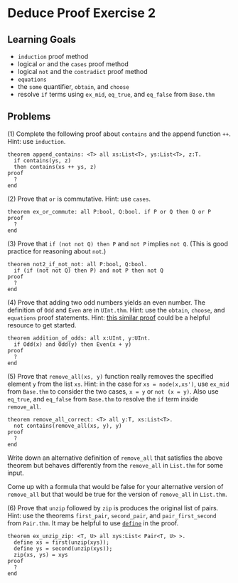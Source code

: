 # Deduce Proof Exercise 2


## Learning Goals

* `induction` proof method
* logical `or` and the `cases` proof method
* logical `not` and the `contradict` proof method
* `equations`
* the `some` quantifier, `obtain`, and `choose`
* resolve `if` terms using `ex_mid`, `eq_true`, and `eq_false` from `Base.thm`

## Problems


(1) Complete the following proof about `contains` and the append function `++`.
Hint: use `induction`.

```
theorem append_contains: <T> all xs:List<T>, ys:List<T>, z:T.
  if contains(ys, z)
  then contains(xs ++ ys, z)
proof
  ?
end
```

(2) Prove that `or` is commutative.  Hint: use `cases`.

```
theorem ex_or_commute: all P:bool, Q:bool. if P or Q then Q or P
proof
  ?
end
```

(3) Prove that `if (not not Q) then P` and `not P` implies `not Q`.
(This is good practice for reasoning about `not`.)

```
theorem not2_if_not_not: all P:bool, Q:bool.
  if (if (not not Q) then P) and not P then not Q
proof
  ?
end
```

(4) Prove that adding two odd numbers yields an even number.  The
definition of `Odd` and `Even` are in `UInt.thm`.  Hint: use the
`obtain`, `choose`, and `equations` proof statements. Hint: [this similar 
proof](https://jsiek.github.io/deduce/pages/deduce-proofs.html#reasoning-about-some-exists-and-asking-for-help) could be a helpful resource to get started.

```{.deduce^#addition_of_odds}
theorem addition_of_odds: all x:UInt, y:UInt. 
  if Odd(x) and Odd(y) then Even(x + y)
proof
  ?
end
```

(5) Prove that `remove_all(xs, y)` function really removes the specified
element `y` from the list `xs`. Hint: in the case for `xs = node(x,xs')`,
use `ex_mid` from `Base.thm` to consider the two cases, `x = y` or `not (x = y)`.
Also use `eq_true`, and `eq_false` from `Base.thm` to resolve the `if` term
inside `remove_all`.

```
theorem remove_all_correct: <T> all y:T, xs:List<T>.
  not contains(remove_all(xs, y), y)
proof
  ?
end
```

Write down an alternative definition of `remove_all` that satisfies
the above theorem but behaves differently from the `remove_all` in `List.thm`
for some input.

Come up with a formula that would be false for your alternative version of
`remove_all` but that would be true for the version of `remove_all` in
`List.thm`.


(6) Prove that `unzip` followed by `zip` is produces the original list of pairs.
Hint: use the theorems `first_pair`, `second_pair`, and `pair_first_second`
from `Pair.thm`. It may be helpful to use
[`define`](https://jsiek.github.io/deduce/pages/reference.html#define-proof) in the proof.

```
theorem ex_unzip_zip: <T, U> all xys:List< Pair<T, U> >.
  define xs = first(unzip(xys));
  define ys = second(unzip(xys));
  zip(xs, ys) = xys
proof
  ?
end  
```